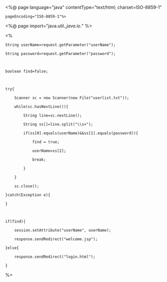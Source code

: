 
<%@ page language="java" contentType="text/html; charset=ISO-8859-1"

    pageEncoding="ISO-8859-1"%>

    

<%@ page import="java.util.*,java.io.*" %>

<!DOCTYPE html PUBLIC "-//W3C//DTD HTML 4.01 Transitional//EN" "http://www.w3.org/TR/html4/loose.dtd">

<html>

<head>

<meta http-equiv="Content-Type" content="text/html; charset=ISO-8859-1">

<title>Insert title here</title>

</head>

<body>

<%

	String userName=request.getParameter("userName");

	String password=request.getParameter("password");



	boolean find=false;

	

	try{

		Scanner sc = new Scanner(new File("userlist.txt"));

		while(sc.hasNextLine()){

			String line=sc.nextLine();

			String ss[]=line.split("\\s+");

			if(ss[0].equals(userName)&&ss[1].equals(password)){

				find = true;

				userName=ss[2];

				break;

			}

		}

		sc.close();

	}catch(Exception e){

	}

	

	if(find){

		session.setAttribute("userName", userName);

		response.sendRedirect("welcome.jsp");

	}else{

		response.sendRedirect("login.html");

	}

%>

</body>

</html>
